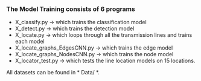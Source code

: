 ### The Model Training consists of 6 programs

- X_classify.py -> which trains the classification model
- X_detect.py -> which trains the detection model
- X_locate.py -> which loops through all the transmission lines and trains each model
- X_locate_graphs_EdgesCNN.py -> which trains the edge model
- X_locate_graphs_NodesCNN.py -> which trains the node model
- X_locator_test.py -> which tests the line location models on 15 locations.

All datasets can be found in * Data/ *. 
